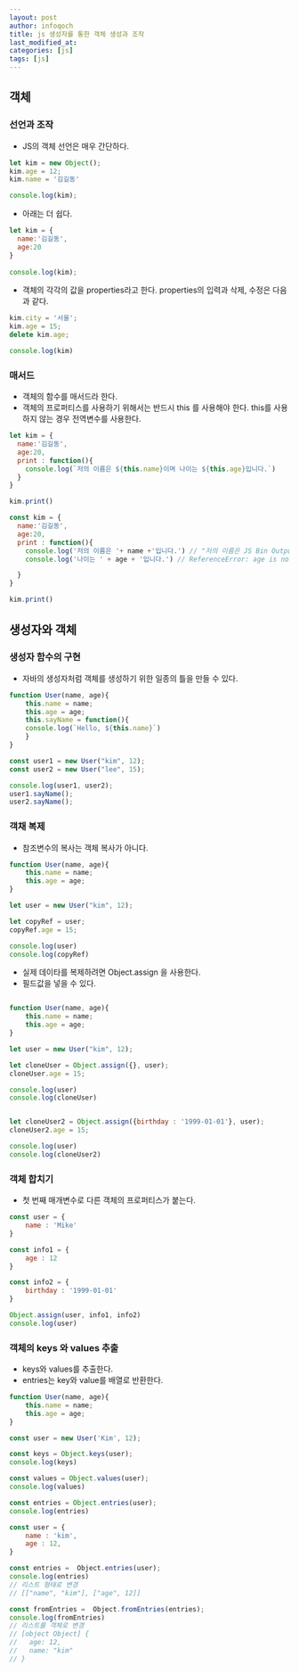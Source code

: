 ```yaml
---
layout: post
author: infoqoch
title: js 생성자를 통한 객체 생성과 조작
last_modified_at: 
categories: [js]
tags: [js]
---
```



## 객체
### 선언과 조작
- JS의 객체 선언은 매우 간단하다.

```js
let kim = new Object();
kim.age = 12;
kim.name = '김길동'

console.log(kim);
```

- 아래는 더 쉽다.

```js
let kim = {
  name:'김길동',
  age:20
}
    
console.log(kim);
```

- 객체의 각각의 값을 properties라고 한다. properties의 입력과 삭제, 수정은 다음과 같다.


```js
kim.city = '서울';
kim.age = 15;
delete kim.age;

console.log(kim)
```

### 매서드
- 객체의 함수를 매서드라 한다.
- 객체의 프로퍼티스를 사용하기 위해서는 반드시 this 를 사용해야 한다. this를 사용하지 않는 경우 전역변수를 사용한다.

```js
let kim = {
  name:'김길동',
  age:20,
  print : function(){
    console.log(`저의 이름은 ${this.name}이며 나이는 ${this.age}입니다.`)
  }
}

kim.print()
```

```js
const kim = {
  name:'김길동',
  age:20,
  print : function(){
    console.log('저의 이름은 '+ name +'입니다.') // "저의 이름은 JS Bin Output 입니다." // jsbin.com 을 사용중이며 name 이 전역변수로 있는 것 같다. 
    console.log('나이는 ' + age + '입니다.') // ReferenceError: age is not defined

  }
}

kim.print()

```

## 생성자와 객체
### 생성자 함수의 구현
- 자바의 생성자처럼 객체를 생성하기 위한 일종의 틀을 만들 수 있다. 

```js
function User(name, age){
    this.name = name;
    this.age = age;
    this.sayName = function(){
    console.log(`Hello, ${this.name}`)
    }
}

const user1 = new User("kim", 12);
const user2 = new User("lee", 15);

console.log(user1, user2);
user1.sayName();
user2.sayName();
```

### 객채 복제
- 참조변수의 복사는 객체 복사가 아니다.

```js
function User(name, age){
    this.name = name;
    this.age = age;
}

let user = new User("kim", 12);

let copyRef = user;
copyRef.age = 15;

console.log(user)
console.log(copyRef)

```
- 실제 데이타를 복제하려면 Object.assign 을 사용한다.
- 필드값을 넣을 수 있다.

```js

function User(name, age){
    this.name = name;
    this.age = age;
}

let user = new User("kim", 12);

let cloneUser = Object.assign({}, user);
cloneUser.age = 15;

console.log(user)
console.log(cloneUser)


let cloneUser2 = Object.assign({birthday : '1999-01-01'}, user);
cloneUser2.age = 15;

console.log(user)
console.log(cloneUser2)

```

### 객체 합치기
- 첫 번째 매개변수로 다른 객체의 프로퍼티스가 붙는다.

```js
const user = {
    name : 'Mike'
}

const info1 = {
    age : 12
}

const info2 = {
    birthday : '1999-01-01'
}

Object.assign(user, info1, info2)
console.log(user)

```

### 객체의 keys 와 values 추출
- keys와 values를 추출한다.
- entries는 key와 value를 배열로 반환한다.

```js
function User(name, age){
    this.name = name;
    this.age = age;
}

const user = new User('Kim', 12);

const keys = Object.keys(user);
console.log(keys)

const values = Object.values(user);
console.log(values)

const entries = Object.entries(user);
console.log(entries)
```

```js
const user = {
    name : 'kim',
    age : 12,
}

const entries =  Object.entries(user);
console.log(entries)
// 리스트 형태로 변경
// [["name", "kim"], ["age", 12]]

const fromEntries =  Object.fromEntries(entries);
console.log(fromEntries)
// 리스트를 객체로 변경
// [object Object] {
//   age: 12,
//   name: "kim"
// }

```